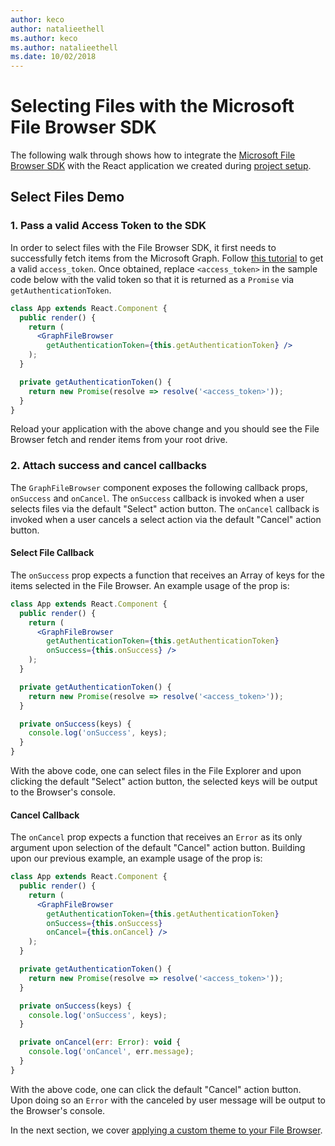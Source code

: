 ```yaml
---
author: keco
author: natalieethell
ms.author: keco
ms.author: natalieethell
ms.date: 10/02/2018
---
```

# Selecting Files with the Microsoft File Browser SDK

The following walk through shows how to integrate the [Microsoft File Browser SDK](https://www.npmjs.com/package/@microsoft/file-browser) with the React application we created during [project setup](index.md).

## Select Files Demo

### 1. Pass a valid Access Token to the SDK

In order to select files with the File Browser SDK, it first needs to successfully fetch items from the Microsoft Graph. Follow [this tutorial](https://developer.microsoft.com/en-us/graph/docs/concepts/auth_overview) to get a valid `access_token`. Once obtained, replace `<access_token>` in the sample code below with
the valid token so that it is returned as a `Promise` via `getAuthenticationToken`.

```jsx
class App extends React.Component {
  public render() {
    return (
      <GraphFileBrowser 
        getAuthenticationToken={this.getAuthenticationToken} />
    );
  }

  private getAuthenticationToken() {
    return new Promise(resolve => resolve('<access_token>'));
  }
}
```

Reload your application with the above change and you should see the File Browser fetch and render items from your root drive.

### 2. Attach success and cancel callbacks

The `GraphFileBrowser` component exposes the following callback props, `onSuccess` and `onCancel`. The `onSuccess` callback is invoked when a user selects files via the default "Select" action button. The `onCancel` callback is invoked when a user cancels a select action via the default "Cancel" action button.

#### Select File Callback

The `onSuccess` prop expects a function that receives an Array of keys for the items selected in the File Browser. An example usage of the prop is:

```jsx
class App extends React.Component {
  public render() {
    return (
      <GraphFileBrowser 
        getAuthenticationToken={this.getAuthenticationToken}
        onSuccess={this.onSuccess} />
    );
  }

  private getAuthenticationToken() {
    return new Promise(resolve => resolve('<access_token>'));
  }

  private onSuccess(keys) {
    console.log('onSuccess', keys);
  }
}
```

With the above code, one can select files in the File Explorer and upon clicking the default "Select" action button, the selected keys will be output to the Browser's console.

#### Cancel Callback

The `onCancel` prop expects a function that receives an `Error` as its only argument upon selection of the default "Cancel" action button. Building upon our previous example, an example usage of the prop is:

```jsx
class App extends React.Component {
  public render() {
    return (
      <GraphFileBrowser 
        getAuthenticationToken={this.getAuthenticationToken}
        onSuccess={this.onSuccess}
        onCancel={this.onCancel} />
    );
  }

  private getAuthenticationToken() {
    return new Promise(resolve => resolve('<access_token>'));
  }

  private onSuccess(keys) {
    console.log('onSuccess', keys);
  }

  private onCancel(err: Error): void {
    console.log('onCancel', err.message);
  }
}
```

With the above code, one can click the default "Cancel" action button. Upon doing so an `Error` with the canceled by user message will be output to the Browser's console.

In the next section, we cover [applying a custom theme to your File Browser](theming-customization.md).

<!-- {
  "type": "#page.annotation",
  "description": "Use the Microsoft File Browser SDK to select OneDrive files.",
  "keywords": "js,javascript,onedrive,graph,file,browser,picker,saver,open,save,cloud",
  "section": "sdks",
  "headerAdditions": [],
  "footerAdditions": []
} -->
